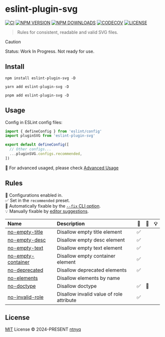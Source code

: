 # eslint-plugin-svg

[![CI](https://github.com/ntnyq/eslint-plugin-svg/workflows/CI/badge.svg)](https://github.com/ntnyq/eslint-plugin-svg/actions)
[![NPM VERSION](https://img.shields.io/npm/v/eslint-plugin-svg.svg)](https://www.npmjs.com/package/eslint-plugin-svg)
[![NPM DOWNLOADS](https://img.shields.io/npm/dy/eslint-plugin-svg.svg)](https://www.npmjs.com/package/eslint-plugin-svg)
[![CODECOV](https://codecov.io/github/ntnyq/eslint-plugin-svg/branch/main/graph/badge.svg)](https://codecov.io/github/ntnyq/eslint-plugin-svg)
[![LICENSE](https://img.shields.io/github/license/ntnyq/eslint-plugin-svg.svg)](https://github.com/ntnyq/eslint-plugin-svg/blob/main/LICENSE)

> Rules for consistent, readable and valid SVG files.

> [!CAUTION]
> Status: Work In Progress. Not ready for use.

## Install

```shell
npm install eslint-plugin-svg -D
```

```shell
yarn add eslint-plugin-svg -D
```

```shell
pnpm add eslint-plugin-svg -D
```

## Usage

Config in ESLint config files:

```ts
import { defineConfig } from 'eslint/config'
import pluginSVG from 'eslint-plugin-svg'

export default defineConfig([
  // Other configs...
  ...pluginSVG.configs.recommended,
])
```

:apple: For advanced usaged, please check [Advanced Usage](https://eslint-plugin-svg.ntnyq.com/guide/#advanced-usage)

## Rules

💼 Configurations enabled in.\
✅ Set in the `recommended` preset.\
🔧 Automatically fixable by the [`--fix` CLI option](https://eslint.org/docs/user-guide/command-line-interface#--fix).\
💡 Manually fixable by [editor suggestions](https://eslint.org/docs/developer-guide/working-with-rules#providing-suggestions).

| Name                                                                               | Description                              | 💼  | 🔧  | 💡  |
| :--------------------------------------------------------------------------------- | :--------------------------------------- | :-: | :-: | :-: |
| [no-empty-title](https://eslint-plugin-svg.ntnyq.com/rules/no-empty-title)         | Disallow empty title element             | ✅  |     |     |
| [no-empty-desc](https://eslint-plugin-svg.ntnyq.com/rules/no-empty-desc)           | Disallow empty desc element              | ✅  |     |     |
| [no-empty-text](https://eslint-plugin-svg.ntnyq.com/rules/no-empty-text)           | Disallow empty text element              | ✅  |     |     |
| [no-empty-container](https://eslint-plugin-svg.ntnyq.com/rules/no-empty-container) | Disallow empty container element         | ✅  |     |     |
| [no-deprecated](https://eslint-plugin-svg.ntnyq.com/rules/no-deprecated)           | Disallow deprecated elements             | ✅  |     |     |
| [no-elements](https://eslint-plugin-svg.ntnyq.com/rules/no-elements)               | Disallow elements by name                |     |     |     |
| [no-doctype](https://eslint-plugin-svg.ntnyq.com/rules/no-doctype)                 | Disallow doctype                         | ✅  | 🔧  |     |
| [no-invalid-role](https://eslint-plugin-svg.ntnyq.com/rules/no-invalid-role)       | Disallow invalid value of role attribute | ✅  |     |     |

## License

[MIT](./LICENSE) License © 2024-PRESENT [ntnyq](https://github.com/ntnyq)
